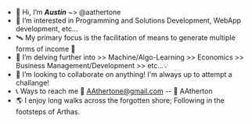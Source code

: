 - 👋 Hi, I’m _**Austin**_ ~> @aathertone
- 👀 I’m interested in Programming and Solutions Development, WebApp development, etc...
- 🛰️ My primary focus is the facilitation of means to generate multiple forms of income 💸 
- 🧠 I’m delving further into >> Machine/Algo-Learning >> Economics >> Business Management/Development >> etc...💡
- 💞 I’m looking to collaborate on anything! I'm always up to attempt a challange!
- 📞 Ways to reach me 📧 AAthertone@gmail.com -- 👻 AAtherton
- 🌎 I enjoy long walks across the forgotten shore; Following in the footsteps of Arthas.


<!---
aathertone/aathertone is a ✨ special ✨ repository because its `README.md` (this file) appears on your GitHub profile.
You can click the Preview link to take a look at your changes.
--->
